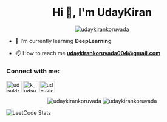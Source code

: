<h1 align="center">Hi 👋, I'm UdayKiran</h1>
<!-- <p align="left"> <img src="https://komarev.com/ghpvc/?username=udaykirankoruvada&label=Profile%20views&color=0e75b6&style=flat" alt="udaykirankoruvada" /> </p> -->

<p align="center"> <a href="https://github.com/ryo-ma/github-profile-trophy"><img src="https://github-profile-trophy.vercel.app/?username=udaykirankoruvada" alt="udaykirankoruvada" /></a> </p>

- 🌱 I’m currently learning **DeepLearning**

- 📫 How to reach me **udaykirankoruvada004@gmail.com**

<h3 align="left">Connect with me:</h3>
<p align="left">
<a href="https://linkedin.com/in/udaykirankoruvada" target="blank"><img align="center" src="https://raw.githubusercontent.com/rahuldkjain/github-profile-readme-generator/master/src/images/icons/Social/linked-in-alt.svg" alt="udaykirankoruvada" height="30" width="40" /></a>
<a href="https://www.codechef.com/users/k_udaykiran" target="blank"><img align="center" src="https://cdn.jsdelivr.net/npm/simple-icons@3.1.0/icons/codechef.svg" alt="k_udaykiran" height="30" width="40" /></a>
<a href="https://www.leetcode.com/udaykiran13" target="blank"><img align="center" src="https://raw.githubusercontent.com/rahuldkjain/github-profile-readme-generator/master/src/images/icons/Social/leet-code.svg" alt="udaykiran13" height="30" width="40" /></a>
</p>

<p align="center">
  <img  src="https://github-readme-stats.vercel.app/api?username=udaykirankoruvada&show_icons=true&locale=en" alt="udaykirankoruvada" />
  <img  src="https://github-readme-streak-stats.herokuapp.com/?user=udaykirankoruvada&" alt="udaykirankoruvada" />
</p>


![LeetCode Stats](https://leetcard.jacoblin.cool/udaykiran13?theme=wtf&font=Noto%20Sans%20Lydian)
